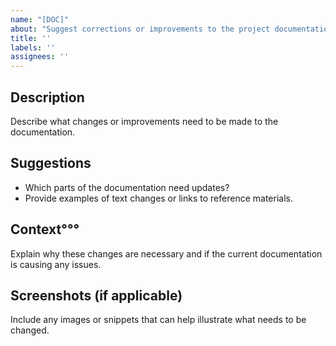 ```yaml
---
name: "[DOC]"
about: "Suggest corrections or improvements to the project documentation"
title: ''
labels: ''
assignees: ''
---
```

## Description

Describe what changes or improvements need to be made to the documentation.

## Suggestions

- Which parts of the documentation need updates?
- Provide examples of text changes or links to reference materials.

## Context°°°

Explain why these changes are necessary and if the current documentation is causing any issues.

## Screenshots (if applicable)

Include any images or snippets that can help illustrate what needs to be changed.
